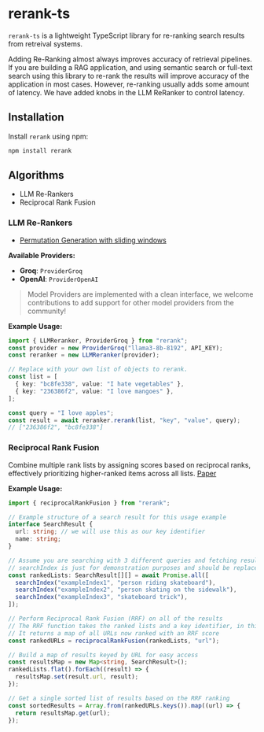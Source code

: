 # rerank-ts

`rerank-ts` is a lightweight TypeScript library for re-ranking search results from retreival systems. 

Adding Re-Ranking almost always improves accuracy of retrieval pipelines. If you are building a RAG application, and using semantic search or full-text search using this library to re-rank the results will improve accuracy of the application in most cases. However, re-ranking usually adds some amount of latency. We have added knobs in the LLM ReRanker to control latency. 

## Installation

Install `rerank` using npm:

```bash
npm install rerank
```

## Algorithms
- LLM Re-Rankers
- Reciprocal Rank Fusion

### LLM Re-Rankers

- [Permutation Generation with sliding windows](https://arxiv.org/pdf/2304.09542)

**Available Providers:**

- **Groq**: `ProviderGroq`
- **OpenAI**: `ProviderOpenAI`

> Model Providers are implemented with a clean interface, we welcome contributions to add support for other model providers from the community! 

**Example Usage:**

```typescript
import { LLMReranker, ProviderGroq } from "rerank";
const provider = new ProviderGroq("llama3-8b-8192", API_KEY);
const reranker = new LLMReranker(provider);

// Replace with your own list of objects to rerank.
const list = [
  { key: "bc8fe338", value: "I hate vegetables" },
  { key: "236386f2", value: "I love mangoes" },
];

const query = "I love apples";
const result = await reranker.rerank(list, "key", "value", query);
// ["236386f2", "bc8fe338"]
```

### Reciprocal Rank Fusion

Combine multiple rank lists by assigning scores based on reciprocal ranks, effectively prioritizing higher-ranked items across all lists.
[Paper](https://plg.uwaterloo.ca/~gvcormac/cormacksigir09-rrf.pdf)

**Example Usage:**

```typescript
import { reciprocalRankFusion } from "rerank";

// Example structure of a search result for this usage example
interface SearchResult {
  url: string; // we will use this as our key identifier
  name: string;
}

// Assume you are searching with 3 different queries and fetching results
// searchIndex is just for demonstration purposes and should be replaced with your actual search implementation
const rankedLists: SearchResult[][] = await Promise.all([
  searchIndex("exampleIndex1", "person riding skateboard"),
  searchIndex("exampleIndex2", "person skating on the sidewalk"),
  searchIndex("exampleIndex3", "skateboard trick"),
]);

// Perform Reciprocal Rank Fusion (RRF) on all of the results
// The RRF function takes the ranked lists and a key identifier, in this case "url"
// It returns a map of all URLs now ranked with an RRF score
const rankedURLs = reciprocalRankFusion(rankedLists, "url");

// Build a map of results keyed by URL for easy access
const resultsMap = new Map<string, SearchResult>();
rankedLists.flat().forEach((result) => {
  resultsMap.set(result.url, result);
});

// Get a single sorted list of results based on the RRF ranking
const sortedResults = Array.from(rankedURLs.keys()).map((url) => {
  return resultsMap.get(url);
});
```

